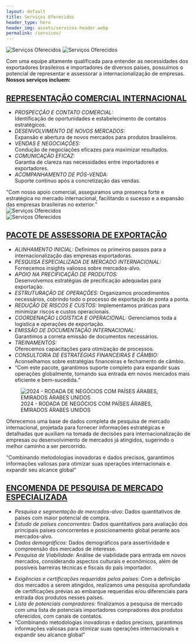 ```yaml
---
layout: default
title: Serviços Oferecidos
header_type: hero
header_img: assets/servicos-header.webp
permalink: /servicos/
---
```


<section id="representacao-comercial-internacional" class="servicos d-flex mt-4">
  <div class="caixa-esquerda backdrop">
    <img class="desktop" src="/assets/servicos1.webp" alt="Serviços Oferecidos" />
    <img class="mobile" src="/assets/servicos1-mobile.webp" alt="Serviços Oferecidos" />
    <div class="texto">
      <i class="fa-solid fa-gears"></i>
      <p>Com uma equipe altamente qualificada para entender as necessidades dos exportadores brasileiros e importadores de diversos países, possuímos o potencial de representar e assessorar a internacionalização de empresas.<br /><strong>Nossos serviços incluem:</strong></p>
    </div>
  </div>
  <div class="caixa-direita ml-md-4 ml-0">
    <h2><a class="header-link" href="#representacao-comercial-internacional">REPRESENTAÇÃO COMERCIAL INTERNACIONAL</a></h2>
    <div class="d-flex">
      <ul>
        <li>
          <em>PROSPECÇÃO E CONTATO COMERCIAL:</em><br />Identificação de oportunidades e estabelecimento de contatos estratégicos.
        </li>
        <li>
          <em>DESENVOLVIMENTO DE NOVOS MERCADOS:</em><br />Expansão e abertura de novos mercados para produtos brasileiros.
        </li>
        <li>
          <em>VENDAS E NEGOCIAÇÕES:</em><br />Condução de negociações eficazes para maximizar resultados.
        </li>
        <li>
          <em>COMUNICAÇÃO EFICAZ:</em><br />Garantia de clareza nas necessidades entre importadores e exportadores.
        </li>
        <li>
          <em>ACOMPANHAMENTO DE PÓS-VENDA:</em><br />Suporte contínuo após a concretização das vendas.
        </li>
      </ul>
      <q><span>Com nosso apoio comercial, asseguramos uma presença forte e estratégica no mercado internacional, facilitando o sucesso e a expansão das empresas brasileiras no exterior.</span></q>
    </div>
  </div>
</section>

<section id="acessoria-de-exportacao" class="servicos tablet-view d-flex mt-4">
  <div class="caixa-esquerda">
    <img class="desktop" src="/assets/servicos2.webp" alt="Serviços Oferecidos" />
  </div>
  <img class="tablet" src="/assets/servicos2-tablet.webp" alt="Serviços Oferecidos" />
  <div class="caixa-direita ml-md-4 ml-0">
    <h2><a class="header-link" href="#acessoria-de-exportacao">PACOTE DE ASSESSORIA DE EXPORTAÇÃO</a></h2>
    <ul class="grid">
      <li>
        <em>ALINHAMENTO INICIAL:</em> Definimos os primeiros passos para a internacionalização das empresas exportadoras.
      </li>
      <li>
        <em>PESQUISA ESPECIALIZADA DE MERCADO INTERNACIONAL:</em> Fornecemos insights valiosos sobre mercados-alvo.
      </li>
      <li>
        <em>APOIO NA PRECIFICAÇÃO DE PRODUTOS:</em><br />Desenvolvemos estratégias de precificação adequadas para exportação.
      </li>
      <li>
        <em>ESTRUTURAÇÃO DE OPERAÇÕES:</em> Organizamos procedimentos necessários, cobrindo todo o processo de exportação de ponta a ponta.
      </li>
      <li>
        <em>REDUÇÃO DE RISCOS E CUSTOS:</em> Implementamos práticas para minimizar riscos e custos operacionais.
      </li>
      <li>
        <em>COORDENAÇÃO LOGÍSTICA E OPERACIONAL:</em> Gerenciamos toda a logística e operações de exportação.
      </li>
      <li>
        <em>EMISSÃO DE DOCUMENTAÇÃO INTERNACIONAL:</em><br />Garantimos a correta emissão de documentos necessários.
      </li>
      <li>
        <em>TREINAMENTOS:</em><br />Oferecemos capacitações para otimização de processos.
      </li>
      <li class="mb-0">
        <em>CONSULTORIA DE ESTRATÉGIAS FINANCEIRAS E CÂMBIO:</em><br />Aconselhamos sobre estratégias financeiras e fechamento de câmbio.
      </li>
      <li class="no-bullet">
        <q><span>Com este pacote, garantimos suporte completo para expandir suas operações globalmente, tornando sua entrada em novos mercados mais eficiente e bem-sucedida.</span></q>
      </li>
    </ul>
  </div>
</section>

<section id="pesquisa-de-mercado-especializada" class="servicos d-flex mt-4">
  <div class="caixa-wrapper">
    <div class="caixa-esquerda backdrop">
      <figure>
        <img src="/assets/servicos3.webp" alt="2024 - RODADA DE NEGÓCIOS COM PAÍSES ÁRABES, EMIRADOS ÁRABES UNIDOS" />
        <figcaption class="double-lines text-right"><span>2024 - RODADA DE NEGÓCIOS COM PAÍSES ÁRABES,<br />EMIRADOS ÁRABES UNIDOS</span></figcaption>
      </figure>
      <!-- <img class="mobile" src="/assets/servicos1-mobile.webp" alt="Serviços Oferecidos" /> -->
      <div class="texto bottom">
        <i class="fa-solid fa-gears"></i>
        <p>Oferecemos uma base de dados completa de pesquisa de mercado internacional, projetada para fornecer informações estratégicas e detalhadas que auxiliam na tomada de decisões para internacionalização de empresas ou desenvolvimento de mercados já atingidos, sugerindo o melhor caminho a ser percorrido.</p>
      </div>
    </div>
    <q class="mobile-960"><span>Combinando metodologias inovadoras e dados precisos, garantimos informações valiosas para otimizar suas operações internacionais e expandir seu alcance global</span></q>
  </div>
  <div class="caixa-direita ml-md-4 ml-0">
    <h2><a class="header-link" href="#pesquisa-de-mercado-especializada">ENCOMENDA DE PESQUISA DE MERCADO ESPECIALIZADA</a></h2>
    <div class="d-flex">
      <ul>
        <li>
          <em>Pesquisa e segmentação de mercados-alvo:</em> Dados quantitativos de países com maior potencial de compra.
        </li>
        <li>
          <em>Estudo de países concorrentes:</em> Dados quantitativos para avaliação dos principais países concorrentes e posicionamento global perante aos mercados-alvo.
        </li>
        <li>
          <em>Dados demográficos:</em> Dados demográficos para assertividade e compreensão dos mercados de interesse.
        </li>
        <li>
          <em>Pesquisa de Viabilidade:</em> Análise de viabilidade para entrada em novos mercados, considerando aspectos culturais e econômicos, além de possíveis barreiras técnicas e fiscais do país importador.
        </li>
      </ul>
      <ul class="mt-3">
        <li>
          <em>Exigências e certificações requeridas pelos países:</em> Com a definição dos mercados a serem atingidos, realizamos uma pesquisa aprofundada de certificações prévias ao embarque requeridas e/ou diferenciais para entrada dos produtos nesses países.
        </li>
        <li>
          <em>Lista de potenciais compradores:</em> finalizamos a pesquisa de mercado com uma lista de potenciais importadores compradores dos produtos oferecidos, com canais de contatos.
        </li>
        <li class="no-bullet">
          <q class="desktop-960"><span>Combinando metodologias inovadoras e dados precisos, garantimos informações valiosas para otimizar suas operações internacionais e expandir seu alcance global</span></q>
        </li>
      </ul>
    </div>
  </div>
</section>
